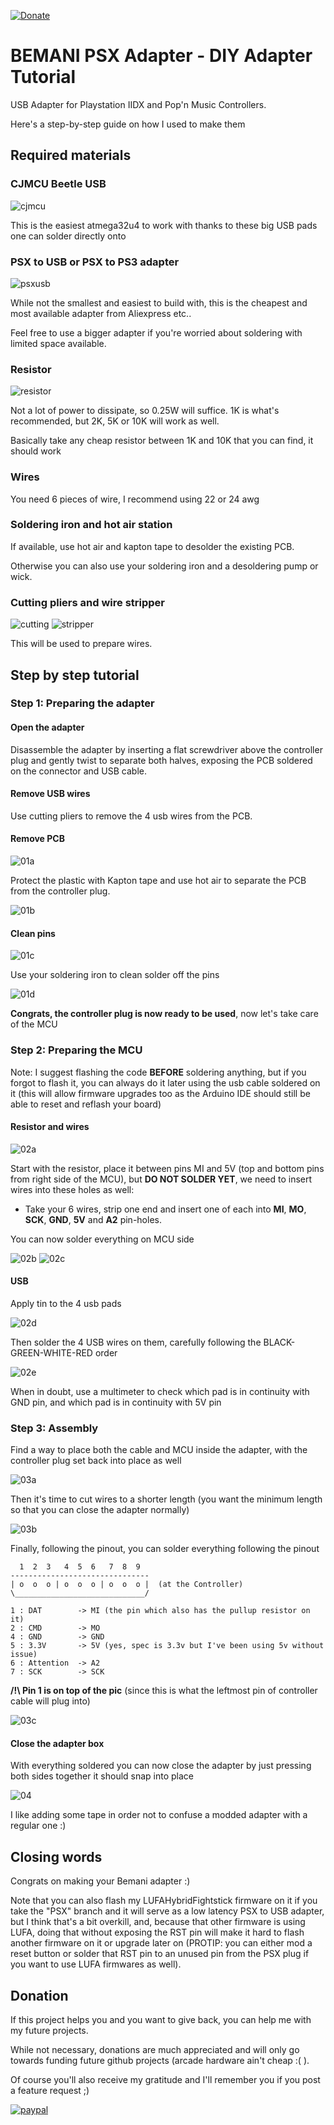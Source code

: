 [![Donate](https://img.shields.io/badge/Donate-PayPal-green.svg)](https://www.paypal.com/donate?hosted_button_id=WT735CX4UMZ9U)

# BEMANI PSX Adapter - DIY Adapter Tutorial

USB Adapter for Playstation IIDX and Pop'n Music Controllers.

Here's a step-by-step guide on how I used to make them

## Required materials

### CJMCU Beetle USB

![cjmcu](https://github.com/CrazyRedMachine/BEMANI_PSX_Adapter/blob/main/DIY_GUIDE/resources/00_CJMCU.jpg)

This is the easiest atmega32u4 to work with thanks to these big USB pads one can solder directly onto

### PSX to USB or PSX to PS3 adapter

![psxusb](https://github.com/CrazyRedMachine/BEMANI_PSX_Adapter/blob/main/DIY_GUIDE/resources/00_adapter.jpg)

While not the smallest and easiest to build with, this is the cheapest and most available adapter from Aliexpress etc..

Feel free to use a bigger adapter if you're worried about soldering with limited space available.

### Resistor

![resistor](https://github.com/CrazyRedMachine/BEMANI_PSX_Adapter/blob/main/DIY_GUIDE/resources/00_resistor.jpg)

Not a lot of power to dissipate, so 0.25W will suffice.
1K is what's recommended, but 2K, 5K or 10K will work as well.

Basically take any cheap resistor between 1K and 10K that you can find, it should work

### Wires

You need 6 pieces of wire, I recommend using 22 or 24 awg

### Soldering iron and hot air station

If available, use hot air and kapton tape to desolder the existing PCB.

Otherwise you can also use your soldering iron and a desoldering pump or wick.

### Cutting pliers and wire stripper

![cutting](https://github.com/CrazyRedMachine/BEMANI_PSX_Adapter/blob/main/DIY_GUIDE/resources/00_cutting.jpg)
![stripper](https://github.com/CrazyRedMachine/BEMANI_PSX_Adapter/blob/main/DIY_GUIDE/resources/00_stripper.jpg)

This will be used to prepare wires.

## Step by step tutorial

### Step 1: Preparing the adapter

#### Open the adapter

Disassemble the adapter by inserting a flat screwdriver above the controller plug and gently twist to separate both halves, exposing the PCB soldered on the connector and USB cable.

#### Remove USB wires

Use cutting pliers to remove the 4 usb wires from the PCB.

#### Remove PCB

![01a](https://github.com/CrazyRedMachine/BEMANI_PSX_Adapter/blob/main/DIY_GUIDE/resources/01a_adapter_remove_pcb.jpg)

Protect the plastic with Kapton tape and use hot air to separate the PCB from the controller plug.

![01b](https://github.com/CrazyRedMachine/BEMANI_PSX_Adapter/blob/main/DIY_GUIDE/resources/01b_adapter_pcb_removed.jpg)

#### Clean pins

![01c](https://github.com/CrazyRedMachine/BEMANI_PSX_Adapter/blob/main/DIY_GUIDE/resources/01c_adapter_clean_pins.jpg)

Use your soldering iron to clean solder off the pins

![01d](https://github.com/CrazyRedMachine/BEMANI_PSX_Adapter/blob/main/DIY_GUIDE/resources/01d_adapter_pins_cleaned.jpg)

**Congrats, the controller plug is now ready to be used**, now let's take care of the MCU

### Step 2: Preparing the MCU

Note: I suggest flashing the code **BEFORE** soldering anything, but if you forgot to flash it, you can always do it later using the usb cable soldered on it (this will allow firmware upgrades too as the Arduino IDE should still be able to reset and reflash your board)

#### Resistor and wires

![02a](https://github.com/CrazyRedMachine/BEMANI_PSX_Adapter/blob/main/DIY_GUIDE/resources/02a_mcu_resistor.jpg)

Start with the resistor, place it between pins MI and 5V (top and bottom pins from right side of the MCU), but **DO NOT SOLDER YET**, we need to insert wires into these holes as well:

- Take your 6 wires, strip one end and insert one of each into **MI**, **MO**, **SCK**, **GND**, **5V** and **A2** pin-holes.

You can now solder everything on MCU side

![02b](https://github.com/CrazyRedMachine/BEMANI_PSX_Adapter/blob/main/DIY_GUIDE/resources/02b_mcu_wires.jpg)
![02c](https://github.com/CrazyRedMachine/BEMANI_PSX_Adapter/blob/main/DIY_GUIDE/resources/02c_mcu_wires_front.jpg)

#### USB

Apply tin to the 4 usb pads

![02d](https://github.com/CrazyRedMachine/BEMANI_PSX_Adapter/blob/main/DIY_GUIDE/resources/02d_mcu_usb_solder.jpg)

Then solder the 4 USB wires on them, carefully following the BLACK-GREEN-WHITE-RED order

![02e](https://github.com/CrazyRedMachine/BEMANI_PSX_Adapter/blob/main/DIY_GUIDE/resources/02e_mcu_usb_solder_2.jpg)

When in doubt, use a multimeter to check which pad is in continuity with GND pin, and which pad is in continuity with 5V pin

### Step 3: Assembly

Find a way to place both the cable and MCU inside the adapter, with the controller plug set back into place as well

![03a](https://github.com/CrazyRedMachine/BEMANI_PSX_Adapter/blob/main/DIY_GUIDE/resources/03a_assembly_position.jpg)

Then it's time to cut wires to a shorter length (you want the minimum length so that you can close the adapter normally)

![03b](https://github.com/CrazyRedMachine/BEMANI_PSX_Adapter/blob/main/DIY_GUIDE/resources/03b_assembly_cut_wires.jpg)

Finally, following the pinout, you can solder everything following the pinout

```
  1  2  3   4  5  6   7  8  9
-------------------------------
| o  o  o | o  o  o | o  o  o |  (at the Controller)
\_____________________________/

1 : DAT        -> MI (the pin which also has the pullup resistor on it)
2 : CMD        -> MO
4 : GND        -> GND
5 : 3.3V       -> 5V (yes, spec is 3.3v but I've been using 5v without issue)
6 : Attention  -> A2
7 : SCK        -> SCK

 ```

**/!\ Pin 1 is on top of the pic** (since this is what the leftmost pin of controller cable will plug into)

![03c](https://github.com/CrazyRedMachine/BEMANI_PSX_Adapter/blob/main/DIY_GUIDE/resources/03c_assembly_solder.jpg)

#### Close the adapter box

With everything soldered you can now close the adapter by just pressing both sides together it should snap into place

![04](https://github.com/CrazyRedMachine/BEMANI_PSX_Adapter/blob/main/DIY_GUIDE/resources/04_done.jpg)

I like adding some tape in order not to confuse a modded adapter with a regular one :)

## Closing words

Congrats on making your Bemani adapter :)

Note that you can also flash my LUFAHybridFightstick firmware on it if you take the "PSX" branch and it will serve as a low latency PSX to USB adapter, but I think that's a bit overkill, and, because that other firmware is using LUFA, doing that without exposing the RST pin will make it hard to flash another firmware on it or upgrade later on (PROTIP: you can either mod a reset button or solder that RST pin to an unused pin from the PSX plug if you want to use LUFA firmwares as well).

## Donation

If this project helps you and you want to give back, you can help me with my future projects.

While not necessary, donations are much appreciated and will only go towards funding future github projects (arcade hardware ain't cheap :( ).

Of course you'll also receive my gratitude and I'll remember you if you post a feature request ;)

[![paypal](https://www.paypalobjects.com/en_US/i/btn/btn_donateCC_LG.gif)](https://www.paypal.com/donate?hosted_button_id=WT735CX4UMZ9U)
